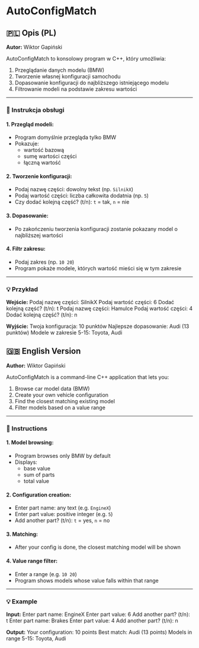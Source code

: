 # AutoConfigMatch

## 🇵🇱 Opis (PL)

**Autor:** Wiktor Gapiński

AutoConfigMatch to konsolowy program w C++, który umożliwia:

1. Przeglądanie danych modelu (BMW)
2. Tworzenie własnej konfiguracji samochodu
3. Dopasowanie konfiguracji do najbliższego istniejącego modelu
4. Filtrowanie modeli na podstawie zakresu wartości

---

### 🔧 Instrukcja obsługi



#### 1. Przegląd modeli:
- Program domyślnie przegląda tylko BMW
- Pokazuje:
  - wartość bazową
  - sumę wartości części
  - łączną wartość

#### 2. Tworzenie konfiguracji:
- Podaj nazwę części: dowolny tekst (np. `SilnikX`)
- Podaj wartość części: liczba całkowita dodatnia (np. `5`)
- Czy dodać kolejną część? (t/n): `t` = tak, `n` = nie

#### 3. Dopasowanie:
- Po zakończeniu tworzenia konfiguracji zostanie pokazany model o najbliższej wartości

#### 4. Filtr zakresu:
- Podaj zakres (np. `10 20`)
- Program pokaże modele, których wartość mieści się w tym zakresie

---

### 💡 Przykład

**Wejście:**
Podaj nazwę części: SilnikX
Podaj wartość części: 6
Dodać kolejną część? (t/n): t
Podaj nazwę części: Hamulce
Podaj wartość części: 4
Dodać kolejną część? (t/n): n

**Wyjście:**
Twoja konfiguracja: 10 punktów
Najlepsze dopasowanie: Audi (13 punktów)
Modele w zakresie 5-15: Toyota, Audi





## 🇬🇧 English Version

**Author:** Wiktor Gapiński

AutoConfigMatch is a command-line C++ application that lets you:

1. Browse car model data (BMW)
2. Create your own vehicle configuration
3. Find the closest matching existing model
4. Filter models based on a value range

---

### 🔧 Instructions


#### 1. Model browsing:
- Program browses only BMW by default
- Displays:
  - base value
  - sum of parts
  - total value

#### 2. Configuration creation:
- Enter part name: any text (e.g. `EngineX`)
- Enter part value: positive integer (e.g. `5`)
- Add another part? (t/n): `t` = yes, `n` = no

#### 3. Matching:
- After your config is done, the closest matching model will be shown

#### 4. Value range filter:
- Enter a range (e.g. `10 20`)
- Program shows models whose value falls within that range

---

### 💡 Example

**Input:**
Enter part name: EngineX
Enter part value: 6
Add another part? (t/n): t
Enter part name: Brakes
Enter part value: 4
Add another part? (t/n): n

**Output:**
Your configuration: 10 points
Best match: Audi (13 points)
Models in range 5-15: Toyota, Audi